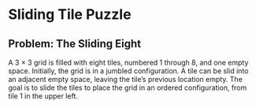 # Sliding Tile Puzzle

## Problem: The Sliding Eight 
A 3 × 3 grid is filled with eight tiles, numbered 1 through 8, and one empty space. Initially, the grid is in a jumbled configuration. A tile can be slid into an adjacent empty space, leaving the tile’s previous location empty. The goal is to slide the tiles to place the grid in an ordered configuration, from tile 1 in the upper left.
